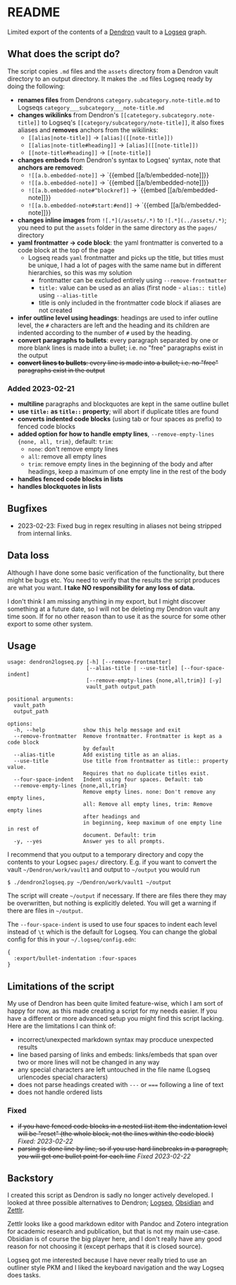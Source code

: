 # README

Limited export of the contents of a [Dendron](https://www.dendron.so) vault to a [Logseq](https://logseq.com) graph.


## What does the script do?

The script copies `.md` files and the `assets` directory from a Dendron vault directory to an output directory. It makes the `.md` files Logseq ready by doing the following:

- **renames files** from Dendrons `category.subcategory.note-title.md` to Logseqs `category___subcategory___note-title.md`
- **changes wikilinks** from Dendron's `[[catetegory.subcategory.note-title]]` to Logseq's `[[category/subcategory/note-title]]`, it also fixes aliases and **removes** anchors from the wikilinks:
    - `[[alias|note-title]]` -> `[alias]([[note-title]])`
    - `[[alias|note-title#heading]]` -> `[alias]([[note-title]])`
    - `[[note-title#heading]]` -> `[[note-title]]`
- **changes embeds** from Dendron's syntax to Logseq' syntax, note that **anchors are removed**:
    - `![[a.b.embedded-note]]` -> `{{embed [[a/b/embedded-note]]}}
    - `![[a.b.embedded-note]]` -> `{{embed [[a/b/embedded-note]]}}
    - `![[a.b.embedded-note#^blockref]]` -> `{{embed [[a/b/embedded-note]]}}
    - `![[a.b.embedded-note#start:#end]]` -> `{{embed [[a/b/embedded-note]]}}
- **changes inline images** from `![.*](/assets/.*)` to `![.*](../assets/.*)`; you need to put the `assets` folder in the same directory as the `pages/` directory
- **yaml frontmatter -> code block**: the yaml frontmatter is converted to a code block at the top of the page
    - Logseq reads `yaml` frontmatter and picks up the title, but titles must be unique, I had a lot of pages with the same name but in different hierarchies, so this was my solution
        - frontmatter can be excluded entirely using `--remove-frontmatter`
        - `title:` value can be used as an alias (first node - `alias:: title`) using `--alias-title`
        - title is only included in the frontmatter code block if aliases are not created
- **infer outline level using headings**: headings are used to infer outline level, the `#` characters are left and the heading and its children are indented according to the number of `#` used by the heading.
- **convert paragraphs to bullets**: every paragraph separated by one or more blank lines is made into a bullet; i.e. no "free" paragraphs exist in the output
- ~~**convert lines to bullets**: every line is made into a bullet; i.e. no "free" paragraphs exist in the output~~


### Added 2023-02-21

- **multiline** paragraphs and blockquotes are kept in the same outline bullet
- **use `title:` as `title::` property**; will abort if duplicate titles are found
- **converts indented code blocks** (using tab or four spaces as prefix) to fenced code blocks
- **added option for how to handle empty lines**, `--remove-empty-lines {none, all, trim}`, default: `trim`:
    - `none`: don't remove empty lines
    - `all`: remove all empty lines
    - `trim`: remove empty lines in the beginning of the body and after headings, keep a maximum of one empty line in the rest of the body
- **handles fenced code blocks in lists**
- **handles blockquotes in lists**


## Bugfixes

- 2023-02-23: Fixed bug in regex resulting in aliases not being stripped from internal links.


## Data loss

Although I have done some basic verification of the functionality, but there might be bugs etc. You need to verify that the results the script produces are what you want. **I take NO responsibility for any loss of data.**

I don't think I am missing anything in my export, but I might discover something at a future date, so I will not be deleting my Dendron vault any time soon. If for no other reason than to use it as the source for some other export to some other system.


## Usage

```
usage: dendron2logseq.py [-h] [--remove-frontmatter]
                         [--alias-title | --use-title] [--four-space-indent] 
                         [--remove-empty-lines {none,all,trim}] [-y]
                         vault_path output_path

positional arguments:
  vault_path
  output_path

options:
  -h, --help            show this help message and exit
  --remove-frontmatter  Remove frontmatter. Frontmatter is kept as a code block 
                        by default
  --alias-title         Add existing title as an alias.
  --use-title           Use title from frontmatter as title:: property value. 
                        Requires that no duplicate titles exist.
  --four-space-indent   Indent using four spaces. Default: tab
  --remove-empty-lines {none,all,trim}
                        Remove empty lines. none: Don't remove any empty lines, 
                        all: Remove all empty lines, trim: Remove empty lines 
                        after headings and
                        in beginning, keep maximum of one empty line in rest of 
                        document. Default: trim
  -y, --yes             Answer yes to all prompts.
```

I recommend that you output to a temporary directory and copy the contents to your Logsec `pages/` directory. E.g. if you want to convert the vault `~/Dendron/work/vault1` and output to `~/output` you would run

```
$ ./dendron2logseq.py ~/Dendron/work/vault1 ~/output
```

The script will create `~/output` if necessary. If there are files there they may be overwritten, but nothing is explicitly deleted. You will get a warning if there are files in `~/output`.

The `--four-space-indent` is used to use four spaces to indent each level instead of `\t` which is the default for Logseq. You can change the global config for this in your `~/.logseq/config.edn`:

```edn
{
  :export/bullet-indentation :four-spaces
}
```


## Limitations of the script

My use of Dendron has been quite limited feature-wise, which I am sort of happy for now, as this made creating a script for my needs easier. If you have a different or more advanced setup you might find this script lacking. Here are the limitations I can think of:

- incorrect/unexpected markdown syntax may procduce unexpected results
- line based parsing of links and embeds: links/embeds that span over two or more lines will not be changed in any way
- any special characters are left untouched in the file name (Logseq urlencodes special characters)
- does not parse headings created with `---` or `===` following a line of text
- does not handle ordered lists


### Fixed

- ~~if you have fenced code blocks in a nested list item the indentation level will be "reset" (the whole block, not the lines within the code block)~~ *Fixed: 2023-02-22*
- ~~parsing is done line by line, so if you use hard linebreaks in a paragraph, you will get one bullet point for each line~~ *Fixed 2023-02-22*


## Backstory

I created this script as Dendron is sadly no longer actively developed. I looked at three possible alternatives to Dendron; [Logseq](https://logseq.com), [Obsidian](https://obsidian.md/) and [Zettlr](https://www.zettlr.com/).

Zettlr looks like a good markdown editor with Pandoc and Zotero integration for academic research and publication, but that is not my main use-case. Obsidian is of course the big player here, and I don't really have any good reason for not choosing it (except perhaps that it is closed source).

Logseq got me interested because I have never really tried to use an outliner style PKM and I liked the keyboard navigation and the way Logseq does tasks.

